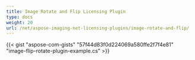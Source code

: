 ```yaml
---
title: Image Rotate and Flip Licensing Plugin
type: docs
weight: 20
url: /net/aspose-imaging-net-licensing-plugins/image-rotate-and-flip/
---
```



{{< gist "aspose-com-gists" "57f44d83f0d224069a580ffe2f7f4e81" "image-flip-rotate-plugin-example.cs" >}}
